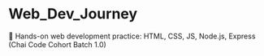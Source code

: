 # Web_Dev_Journey
🚀 Hands-on web development practice: HTML, CSS, JS, Node.js, Express (Chai Code Cohort Batch 1.0)
